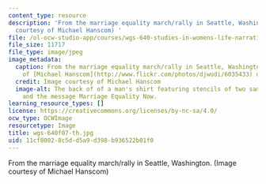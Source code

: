 ```yaml
---
content_type: resource
description: 'From the marriage equality march/rally in Seattle, Washington. (Image
  courtesy of Michael Hanscom) '
file: /ol-ocw-studio-app/courses/wgs-640-studies-in-womens-life-narratives-interrogating-marriage-case-studies-in-american-law-and-culture-fall-2007/11cf80028c5dd5a9d398b936522b01f0_wgs-640f07-th.jpg
file_size: 11717
file_type: image/jpeg
image_metadata:
  caption: From the marriage equality march/rally in Seattle, Washington. (Image courtesy
    of [Michael Hanscom](http://www.flickr.com/photos/djwudi/6035433) on Flickr.)
  credit: Image courtesy of Michael Hanscom
  image-alt: The back of of a man's shirt featuring stencils of two same-sex couples
    and the message Marriage Equality Now.
learning_resource_types: []
license: https://creativecommons.org/licenses/by-nc-sa/4.0/
ocw_type: OCWImage
resourcetype: Image
title: wgs-640f07-th.jpg
uid: 11cf8002-8c5d-d5a9-d398-b936522b01f0
---
```

From the marriage equality march/rally in Seattle, Washington. (Image courtesy of Michael Hanscom) 